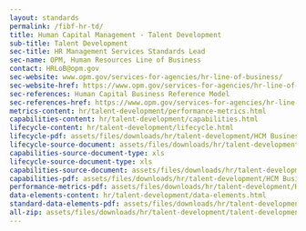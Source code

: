 ```yaml
---
layout: standards
permalink: /fibf-hr-td/
title: Human Capital Management - Talent Development
sub-title: Talent Development
sec-title: HR Management Services Standards Lead
sec-name: OPM, Human Resources Line of Business
contact: HRLoB@opm.gov
sec-website: www.opm.gov/services-for-agencies/hr-line-of-business/
sec-website-href: https://www.opm.gov/services-for-agencies/hr-line-of-business/
sec-references: Human Capital Business Reference Model
sec-references-href: https://www.opm.gov/services-for-agencies/hr-line-of-business/hc-business-reference-model/
metrics-content: hr/talent-development/performance-metrics.html
capabilities-content: hr/talent-development/capabilities.html
lifecycle-content: hr/talent-development/lifecycle.html
lifecycle-pdf: assets/files/downloads/hr/talent-development/HCM Business Lifecycle and Capabilities_A3 (Talent Development).xlsx
lifecycle-source-document: assets/files/downloads/hr/talent-development/HCM Business Lifecycle and Capabilities_A3 (Talent Development).xlsx
capabilities-source-document-type: xls
lifecycle-source-document-type: xls
capabilities-source-document: assets/files/downloads/hr/talent-development/HCM Business Lifecycle and Capabilities_A3 (Talent Development).xlsx
capabilities-pdf: assets/files/downloads/hr/talent-development/HCM Business Lifecycle and Capabilities_A3 (Talent Development).xlsx
performance-metrics-pdf: assets/files/downloads/hr/talent-development/HCM Service Measures_A3 (Talent Development).xlsx
data-elements-content: hr/talent-development/data-elements.html
standard-data-elements-pdf: assets/files/downloads/hr/talent-development/HCM Data Standards_A3 (Talent Development).xlsx
all-zip: assets/files/downloads/hr/talent-development/talent-development.zip
---
```

